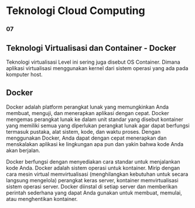 # Teknologi Cloud Computing 
### 07

## Teknologi Virtualisasi dan Container - Docker

Teknologi virtualisasi Level ini sering juga disebut OS Container. Dimana aplikasi virtualisasi menggunakan kernel dari sistem operasi yang ada pada komputer host.

## Docker
Docker adalah platform perangkat lunak yang memungkinkan Anda membuat, menguji, dan menerapkan aplikasi dengan cepat. Docker mengemas perangkat lunak ke dalam unit standar yang disebut kontainer yang memiliki semua yang diperlukan perangkat lunak agar dapat berfungsi termasuk pustaka, alat sistem, kode, dan waktu proses. Dengan menggunakan Docker, Anda dapat dengan cepat menerapkan dan menskalakan aplikasi ke lingkungan apa pun dan yakin bahwa kode Anda akan berjalan.

Docker berfungsi dengan menyediakan cara standar untuk menjalankan kode Anda. Docker adalah sistem operasi untuk kontainer. Mirip dengan cara mesin virtual memvirtualisasi (menghilangkan kebutuhan untuk secara langsung mengelola) perangkat keras server, kontainer memvirtualisasi sistem operasi server. Docker diinstal di setiap server dan memberikan perintah sederhana yang dapat Anda gunakan untuk membuat, memulai, atau menghentikan kontainer.